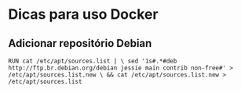 # Dicas para uso Docker

## Adicionar repositório Debian

`RUN cat /etc/apt/sources.list | \
    sed '1s#.*#deb http://ftp.br.debian.org/debian jessie main contrib non-free#' > /etc/apt/sources.list.new \
    && cat /etc/apt/sources.list.new > /etc/apt/sources.list`